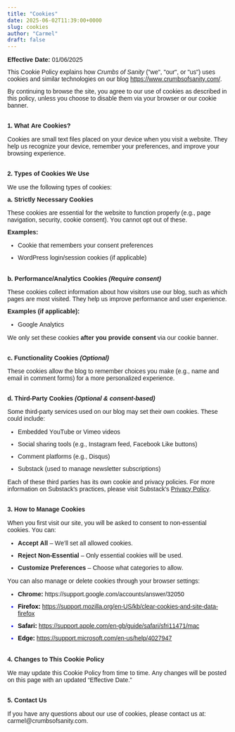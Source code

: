 ```yaml
---
title: "Cookies"
date: 2025-06-02T11:39:00+0000
slug: cookies
author: "Carmel"
draft: false
---
```


<p class="p1" style="-webkit-text-stroke-color: rgb(0, 0, 0); font-family: Arial; font-feature-settings: normal; font-kerning: auto; font-optical-sizing: auto; font-size-adjust: none; font-size: 14px; font-stretch: normal; font-variant-alternates: normal; font-variant-east-asian: normal; font-variant-emoji: normal; font-variant-numeric: normal; font-variant-position: normal; font-variation-settings: normal; line-height: normal; margin: 0px 0px 12px;"><b>Effective Date:</b> 01/06/2025</p><p class="p1" style="-webkit-text-stroke-color: rgb(0, 0, 0); font-family: Arial; font-feature-settings: normal; font-kerning: auto; font-optical-sizing: auto; font-size-adjust: none; font-size: 14px; font-stretch: normal; font-variant-alternates: normal; font-variant-east-asian: normal; font-variant-emoji: normal; font-variant-numeric: normal; font-variant-position: normal; font-variation-settings: normal; line-height: normal; margin: 0px 0px 12px;"><span class="s1" style="font-kerning: none;">This Cookie Policy explains how <i>Crumbs of Sanity</i> ("we", "our", or "us") uses cookies and similar technologies on our blog <a href="https://www.crumbsofsanity.com/">https://www.crumbsofsanity.com/</a>.</span></p><p class="p1" style="-webkit-text-stroke-color: rgb(0, 0, 0); font-family: Arial; font-feature-settings: normal; font-kerning: auto; font-optical-sizing: auto; font-size-adjust: none; font-size: 14px; font-stretch: normal; font-variant-alternates: normal; font-variant-east-asian: normal; font-variant-emoji: normal; font-variant-numeric: normal; font-variant-position: normal; font-variation-settings: normal; line-height: normal; margin: 0px 0px 12px;"><span class="s1" style="font-kerning: none;">By continuing to browse the site, you agree to our use of cookies as described in this policy, unless you choose to disable them via your browser or our cookie banner.</span></p><p class="p2" style="-webkit-text-stroke-color: rgb(0, 0, 0); font-feature-settings: normal; font-kerning: auto; font-optical-sizing: auto; font-size-adjust: none; font-size: 14px; font-stretch: normal; font-variant-alternates: normal; font-variant-east-asian: normal; font-variant-emoji: normal; font-variant-numeric: normal; font-variant-position: normal; font-variation-settings: normal; line-height: normal; margin: 0px; min-height: 18px;"><span class="s1" style="font-kerning: none;"></span><br /></p><p class="p3" style="-webkit-text-stroke-color: rgb(0, 0, 0); font-family: Arial; font-feature-settings: normal; font-kerning: auto; font-optical-sizing: auto; font-size-adjust: none; font-size: 14px; font-stretch: normal; font-variant-alternates: normal; font-variant-east-asian: normal; font-variant-emoji: normal; font-variant-numeric: normal; font-variant-position: normal; font-variation-settings: normal; line-height: normal; margin: 0px 0px 14.9px;"><span class="s1" style="font-kerning: none;"><b>1. What Are Cookies?</b><b></b></span></p><p class="p1" style="-webkit-text-stroke-color: rgb(0, 0, 0); font-family: Arial; font-feature-settings: normal; font-kerning: auto; font-optical-sizing: auto; font-size-adjust: none; font-size: 14px; font-stretch: normal; font-variant-alternates: normal; font-variant-east-asian: normal; font-variant-emoji: normal; font-variant-numeric: normal; font-variant-position: normal; font-variation-settings: normal; line-height: normal; margin: 0px 0px 12px;"><span class="s1" style="font-kerning: none;">Cookies are small text files placed on your device when you visit a website. They help us recognize your device, remember your preferences, and improve your browsing experience.</span></p><p class="p2" style="-webkit-text-stroke-color: rgb(0, 0, 0); font-feature-settings: normal; font-kerning: auto; font-optical-sizing: auto; font-size-adjust: none; font-size: 14px; font-stretch: normal; font-variant-alternates: normal; font-variant-east-asian: normal; font-variant-emoji: normal; font-variant-numeric: normal; font-variant-position: normal; font-variation-settings: normal; line-height: normal; margin: 0px; min-height: 18px;"><span class="s1" style="font-kerning: none;"></span><br /></p><p class="p3" style="-webkit-text-stroke-color: rgb(0, 0, 0); font-family: Arial; font-feature-settings: normal; font-kerning: auto; font-optical-sizing: auto; font-size-adjust: none; font-size: 14px; font-stretch: normal; font-variant-alternates: normal; font-variant-east-asian: normal; font-variant-emoji: normal; font-variant-numeric: normal; font-variant-position: normal; font-variation-settings: normal; line-height: normal; margin: 0px 0px 14.9px;"><span class="s1" style="font-kerning: none;"><b>2. Types of Cookies We Use</b><b></b></span></p><p class="p1" style="-webkit-text-stroke-color: rgb(0, 0, 0); font-family: Arial; font-feature-settings: normal; font-kerning: auto; font-optical-sizing: auto; font-size-adjust: none; font-size: 14px; font-stretch: normal; font-variant-alternates: normal; font-variant-east-asian: normal; font-variant-emoji: normal; font-variant-numeric: normal; font-variant-position: normal; font-variation-settings: normal; line-height: normal; margin: 0px 0px 12px;"><span class="s1" style="font-kerning: none;">We use the following types of cookies:</span></p><p class="p4" style="-webkit-text-stroke-color: rgb(0, 0, 0); font-family: Arial; font-feature-settings: normal; font-kerning: auto; font-optical-sizing: auto; font-size-adjust: none; font-size: 14px; font-stretch: normal; font-variant-alternates: normal; font-variant-east-asian: normal; font-variant-emoji: normal; font-variant-numeric: normal; font-variant-position: normal; font-variation-settings: normal; line-height: normal; margin: 0px 0px 14px;"><span class="s1" style="font-kerning: none;"><b>a. Strictly Necessary Cookies</b><b></b></span></p><p class="p1" style="-webkit-text-stroke-color: rgb(0, 0, 0); font-family: Arial; font-feature-settings: normal; font-kerning: auto; font-optical-sizing: auto; font-size-adjust: none; font-size: 14px; font-stretch: normal; font-variant-alternates: normal; font-variant-east-asian: normal; font-variant-emoji: normal; font-variant-numeric: normal; font-variant-position: normal; font-variation-settings: normal; line-height: normal; margin: 0px 0px 12px;"><span class="s1" style="font-kerning: none;">These cookies are essential for the website to function properly (e.g., page navigation, security, cookie consent). You cannot opt out of these.</span></p><p class="p1" style="-webkit-text-stroke-color: rgb(0, 0, 0); font-family: Arial; font-feature-settings: normal; font-kerning: auto; font-optical-sizing: auto; font-size-adjust: none; font-size: 14px; font-stretch: normal; font-variant-alternates: normal; font-variant-east-asian: normal; font-variant-emoji: normal; font-variant-numeric: normal; font-variant-position: normal; font-variation-settings: normal; line-height: normal; margin: 0px 0px 12px;"><span class="s1" style="font-kerning: none;"><b>Examples:</b><b></b></span></p><ul class="ul1"><li class="li1" style="-webkit-text-stroke: rgb(0, 0, 0); font-family: Arial; font-feature-settings: normal; font-kerning: auto; font-optical-sizing: auto; font-size-adjust: none; font-size: 14px; font-stretch: normal; font-variant-alternates: normal; font-variant-east-asian: normal; font-variant-emoji: normal; font-variant-numeric: normal; font-variant-position: normal; font-variation-settings: normal; line-height: normal; margin: 0px 0px 12px;"><span class="s1" style="font-kerning: none;">Cookie that remembers your consent preferences</span></li><li class="li1" style="-webkit-text-stroke: rgb(0, 0, 0); font-family: Arial; font-feature-settings: normal; font-kerning: auto; font-optical-sizing: auto; font-size-adjust: none; font-size: 14px; font-stretch: normal; font-variant-alternates: normal; font-variant-east-asian: normal; font-variant-emoji: normal; font-variant-numeric: normal; font-variant-position: normal; font-variation-settings: normal; line-height: normal; margin: 0px 0px 12px;"><span class="s1" style="font-kerning: none;">WordPress login/session cookies (if applicable)</span></li></ul><p class="p2" style="-webkit-text-stroke-color: rgb(0, 0, 0); font-feature-settings: normal; font-kerning: auto; font-optical-sizing: auto; font-size-adjust: none; font-size: 14px; font-stretch: normal; font-variant-alternates: normal; font-variant-east-asian: normal; font-variant-emoji: normal; font-variant-numeric: normal; font-variant-position: normal; font-variation-settings: normal; line-height: normal; margin: 0px; min-height: 18px;"><span class="s1" style="font-kerning: none;"></span><br /></p><p class="p4" style="-webkit-text-stroke-color: rgb(0, 0, 0); font-family: Arial; font-feature-settings: normal; font-kerning: auto; font-optical-sizing: auto; font-size-adjust: none; font-size: 14px; font-stretch: normal; font-variant-alternates: normal; font-variant-east-asian: normal; font-variant-emoji: normal; font-variant-numeric: normal; font-variant-position: normal; font-variation-settings: normal; line-height: normal; margin: 0px 0px 14px;"><span class="s1" style="font-kerning: none;"><b>b. Performance/Analytics Cookies </b><b><i>(Require consent)</i></b><b><i></i></b></span></p><p class="p1" style="-webkit-text-stroke-color: rgb(0, 0, 0); font-family: Arial; font-feature-settings: normal; font-kerning: auto; font-optical-sizing: auto; font-size-adjust: none; font-size: 14px; font-stretch: normal; font-variant-alternates: normal; font-variant-east-asian: normal; font-variant-emoji: normal; font-variant-numeric: normal; font-variant-position: normal; font-variation-settings: normal; line-height: normal; margin: 0px 0px 12px;"><span class="s1" style="font-kerning: none;">These cookies collect information about how visitors use our blog, such as which pages are most visited. They help us improve performance and user experience.</span></p><p class="p1" style="-webkit-text-stroke-color: rgb(0, 0, 0); font-family: Arial; font-feature-settings: normal; font-kerning: auto; font-optical-sizing: auto; font-size-adjust: none; font-size: 14px; font-stretch: normal; font-variant-alternates: normal; font-variant-east-asian: normal; font-variant-emoji: normal; font-variant-numeric: normal; font-variant-position: normal; font-variation-settings: normal; line-height: normal; margin: 0px 0px 12px;"><span class="s1" style="font-kerning: none;"><b>Examples (if applicable):</b><b></b></span></p><ul class="ul1"><li class="li1" style="-webkit-text-stroke: rgb(0, 0, 0); font-family: Arial; font-feature-settings: normal; font-kerning: auto; font-optical-sizing: auto; font-size-adjust: none; font-size: 14px; font-stretch: normal; font-variant-alternates: normal; font-variant-east-asian: normal; font-variant-emoji: normal; font-variant-numeric: normal; font-variant-position: normal; font-variation-settings: normal; line-height: normal; margin: 0px 0px 12px;"><span class="s1" style="font-kerning: none;">Google Analytics</span></li></ul><p class="p1" style="-webkit-text-stroke-color: rgb(0, 0, 0); font-family: Arial; font-feature-settings: normal; font-kerning: auto; font-optical-sizing: auto; font-size-adjust: none; font-size: 14px; font-stretch: normal; font-variant-alternates: normal; font-variant-east-asian: normal; font-variant-emoji: normal; font-variant-numeric: normal; font-variant-position: normal; font-variation-settings: normal; line-height: normal; margin: 0px 0px 12px;"><span class="s1" style="font-kerning: none;">We only set these cookies <b>after you provide consent</b> via our cookie banner.</span></p><p class="p2" style="-webkit-text-stroke-color: rgb(0, 0, 0); font-feature-settings: normal; font-kerning: auto; font-optical-sizing: auto; font-size-adjust: none; font-size: 14px; font-stretch: normal; font-variant-alternates: normal; font-variant-east-asian: normal; font-variant-emoji: normal; font-variant-numeric: normal; font-variant-position: normal; font-variation-settings: normal; line-height: normal; margin: 0px; min-height: 18px;"><span class="s1" style="font-kerning: none;"></span><br /></p><p class="p4" style="-webkit-text-stroke-color: rgb(0, 0, 0); font-family: Arial; font-feature-settings: normal; font-kerning: auto; font-optical-sizing: auto; font-size-adjust: none; font-size: 14px; font-stretch: normal; font-variant-alternates: normal; font-variant-east-asian: normal; font-variant-emoji: normal; font-variant-numeric: normal; font-variant-position: normal; font-variation-settings: normal; line-height: normal; margin: 0px 0px 14px;"><span class="s1" style="font-kerning: none;"><b>c. Functionality Cookies </b><b><i>(Optional)</i></b><b><i></i></b></span></p><p class="p1" style="-webkit-text-stroke-color: rgb(0, 0, 0); font-family: Arial; font-feature-settings: normal; font-kerning: auto; font-optical-sizing: auto; font-size-adjust: none; font-size: 14px; font-stretch: normal; font-variant-alternates: normal; font-variant-east-asian: normal; font-variant-emoji: normal; font-variant-numeric: normal; font-variant-position: normal; font-variation-settings: normal; line-height: normal; margin: 0px 0px 12px;"><span class="s1" style="font-kerning: none;">These cookies allow the blog to remember choices you make (e.g., name and email in comment forms) for a more personalized experience.</span></p><p class="p2" style="-webkit-text-stroke-color: rgb(0, 0, 0); font-feature-settings: normal; font-kerning: auto; font-optical-sizing: auto; font-size-adjust: none; font-size: 14px; font-stretch: normal; font-variant-alternates: normal; font-variant-east-asian: normal; font-variant-emoji: normal; font-variant-numeric: normal; font-variant-position: normal; font-variation-settings: normal; line-height: normal; margin: 0px; min-height: 18px;"><span class="s1" style="font-kerning: none;"></span><br /></p><p class="p4" style="-webkit-text-stroke-color: rgb(0, 0, 0); font-family: Arial; font-feature-settings: normal; font-kerning: auto; font-optical-sizing: auto; font-size-adjust: none; font-size: 14px; font-stretch: normal; font-variant-alternates: normal; font-variant-east-asian: normal; font-variant-emoji: normal; font-variant-numeric: normal; font-variant-position: normal; font-variation-settings: normal; line-height: normal; margin: 0px 0px 14px;"><span class="s1" style="font-kerning: none;"><b>d. Third-Party Cookies </b><b><i>(Optional & consent-based)</i></b><b><i></i></b></span></p><p class="p1" style="-webkit-text-stroke-color: rgb(0, 0, 0); font-family: Arial; font-feature-settings: normal; font-kerning: auto; font-optical-sizing: auto; font-size-adjust: none; font-size: 14px; font-stretch: normal; font-variant-alternates: normal; font-variant-east-asian: normal; font-variant-emoji: normal; font-variant-numeric: normal; font-variant-position: normal; font-variation-settings: normal; line-height: normal; margin: 0px 0px 12px;"><span class="s1" style="font-kerning: none;">Some third-party services used on our blog may set their own cookies. These could include:</span></p><ul class="ul1"><li class="li1" style="-webkit-text-stroke: rgb(0, 0, 0); font-family: Arial; font-feature-settings: normal; font-kerning: auto; font-optical-sizing: auto; font-size-adjust: none; font-size: 14px; font-stretch: normal; font-variant-alternates: normal; font-variant-east-asian: normal; font-variant-emoji: normal; font-variant-numeric: normal; font-variant-position: normal; font-variation-settings: normal; line-height: normal; margin: 0px 0px 12px;"><span class="s1" style="font-kerning: none;">Embedded YouTube or Vimeo videos</span></li><li class="li1" style="-webkit-text-stroke: rgb(0, 0, 0); font-family: Arial; font-feature-settings: normal; font-kerning: auto; font-optical-sizing: auto; font-size-adjust: none; font-size: 14px; font-stretch: normal; font-variant-alternates: normal; font-variant-east-asian: normal; font-variant-emoji: normal; font-variant-numeric: normal; font-variant-position: normal; font-variation-settings: normal; line-height: normal; margin: 0px 0px 12px;"><span class="s1" style="font-kerning: none;">Social sharing tools (e.g., Instagram feed, Facebook Like buttons)</span></li><li class="li1" style="-webkit-text-stroke: rgb(0, 0, 0); font-family: Arial; font-feature-settings: normal; font-kerning: auto; font-optical-sizing: auto; font-size-adjust: none; font-size: 14px; font-stretch: normal; font-variant-alternates: normal; font-variant-east-asian: normal; font-variant-emoji: normal; font-variant-numeric: normal; font-variant-position: normal; font-variation-settings: normal; line-height: normal; margin: 0px 0px 12px;"><span class="s1" style="font-kerning: none;">Comment platforms (e.g., Disqus)</span></li><li class="li1" style="-webkit-text-stroke: rgb(0, 0, 0); font-family: Arial; font-feature-settings: normal; font-kerning: auto; font-optical-sizing: auto; font-size-adjust: none; font-size: 14px; font-stretch: normal; font-variant-alternates: normal; font-variant-east-asian: normal; font-variant-emoji: normal; font-variant-numeric: normal; font-variant-position: normal; font-variation-settings: normal; line-height: normal; margin: 0px 0px 12px;"><span class="s1" style="font-kerning: none;">Substack (used to manage newsletter subscriptions)</span></li></ul><p class="p1" style="-webkit-text-stroke-color: rgb(0, 0, 0); font-family: Arial; font-feature-settings: normal; font-kerning: auto; font-optical-sizing: auto; font-size-adjust: none; font-size: 14px; font-stretch: normal; font-variant-alternates: normal; font-variant-east-asian: normal; font-variant-emoji: normal; font-variant-numeric: normal; font-variant-position: normal; font-variation-settings: normal; line-height: normal; margin: 0px 0px 12px;"><span class="s1" style="font-kerning: none;">Each of these third parties has its own cookie and privacy policies. For more information on Substack's practices, please visit Substack's <a href="https://substack.com/privacy" target="_blank">Privacy Policy</a>.</span></p><p class="p2" style="-webkit-text-stroke-color: rgb(0, 0, 0); font-feature-settings: normal; font-kerning: auto; font-optical-sizing: auto; font-size-adjust: none; font-size: 14px; font-stretch: normal; font-variant-alternates: normal; font-variant-east-asian: normal; font-variant-emoji: normal; font-variant-numeric: normal; font-variant-position: normal; font-variation-settings: normal; line-height: normal; margin: 0px; min-height: 18px;"><span class="s1" style="font-kerning: none;"></span><br /></p><p class="p3" style="-webkit-text-stroke-color: rgb(0, 0, 0); font-family: Arial; font-feature-settings: normal; font-kerning: auto; font-optical-sizing: auto; font-size-adjust: none; font-size: 14px; font-stretch: normal; font-variant-alternates: normal; font-variant-east-asian: normal; font-variant-emoji: normal; font-variant-numeric: normal; font-variant-position: normal; font-variation-settings: normal; line-height: normal; margin: 0px 0px 14.9px;"><span class="s1" style="font-kerning: none;"><b>3. How to Manage Cookies</b><b></b></span></p><p class="p1" style="-webkit-text-stroke-color: rgb(0, 0, 0); font-family: Arial; font-feature-settings: normal; font-kerning: auto; font-optical-sizing: auto; font-size-adjust: none; font-size: 14px; font-stretch: normal; font-variant-alternates: normal; font-variant-east-asian: normal; font-variant-emoji: normal; font-variant-numeric: normal; font-variant-position: normal; font-variation-settings: normal; line-height: normal; margin: 0px 0px 12px;"><span class="s1" style="font-kerning: none;">When you first visit our site, you will be asked to consent to non-essential cookies. You can:</span></p><ul class="ul1"><li class="li1" style="-webkit-text-stroke: rgb(0, 0, 0); font-family: Arial; font-feature-settings: normal; font-kerning: auto; font-optical-sizing: auto; font-size-adjust: none; font-size: 14px; font-stretch: normal; font-variant-alternates: normal; font-variant-east-asian: normal; font-variant-emoji: normal; font-variant-numeric: normal; font-variant-position: normal; font-variation-settings: normal; line-height: normal; margin: 0px 0px 12px;"><b></b><span class="s1" style="font-kerning: none;"><b>Accept All</b> – We’ll set all allowed cookies.</span></li><li class="li1" style="-webkit-text-stroke: rgb(0, 0, 0); font-family: Arial; font-feature-settings: normal; font-kerning: auto; font-optical-sizing: auto; font-size-adjust: none; font-size: 14px; font-stretch: normal; font-variant-alternates: normal; font-variant-east-asian: normal; font-variant-emoji: normal; font-variant-numeric: normal; font-variant-position: normal; font-variation-settings: normal; line-height: normal; margin: 0px 0px 12px;"><b></b><span class="s1" style="font-kerning: none;"><b>Reject Non-Essential</b> – Only essential cookies will be used.</span></li><li class="li1" style="-webkit-text-stroke: rgb(0, 0, 0); font-family: Arial; font-feature-settings: normal; font-kerning: auto; font-optical-sizing: auto; font-size-adjust: none; font-size: 14px; font-stretch: normal; font-variant-alternates: normal; font-variant-east-asian: normal; font-variant-emoji: normal; font-variant-numeric: normal; font-variant-position: normal; font-variation-settings: normal; line-height: normal; margin: 0px 0px 12px;"><b></b><span class="s1" style="font-kerning: none;"><b>Customize Preferences</b> – Choose what categories to allow.</span></li></ul><p class="p1" style="-webkit-text-stroke-color: rgb(0, 0, 0); font-family: Arial; font-feature-settings: normal; font-kerning: auto; font-optical-sizing: auto; font-size-adjust: none; font-size: 14px; font-stretch: normal; font-variant-alternates: normal; font-variant-east-asian: normal; font-variant-emoji: normal; font-variant-numeric: normal; font-variant-position: normal; font-variation-settings: normal; line-height: normal; margin: 0px 0px 12px;"><span class="s1" style="font-kerning: none;">You can also manage or delete cookies through your browser settings:</span></p><ul class="ul1"><li class="li1" style="-webkit-text-stroke: rgb(0, 0, 0); font-family: Arial; font-feature-settings: normal; font-kerning: auto; font-optical-sizing: auto; font-size-adjust: none; font-size: 14px; font-stretch: normal; font-variant-alternates: normal; font-variant-east-asian: normal; font-variant-emoji: normal; font-variant-numeric: normal; font-variant-position: normal; font-variation-settings: normal; line-height: normal; margin: 0px 0px 12px;"><b></b><span class="s1" style="font-kerning: none;"><b>Chrome:</b> https://support.google.com/accounts/answer/32050 </span></li><li class="li5" style="-webkit-text-stroke: rgb(0, 0, 233); color: #0000e9; font-family: Arial; font-feature-settings: normal; font-kerning: auto; font-optical-sizing: auto; font-size-adjust: none; font-size: 14px; font-stretch: normal; font-variant-alternates: normal; font-variant-east-asian: normal; font-variant-emoji: normal; font-variant-numeric: normal; font-variant-position: normal; font-variation-settings: normal; line-height: normal; margin: 0px 0px 12px;"><span class="s2" style="-webkit-text-stroke-color: rgb(0, 0, 0); color: black;"><b></b></span><span class="s3" style="-webkit-text-stroke-color: rgb(0, 0, 0); color: black; font-kerning: none;"><b>Firefox:</b> <a href="https://www.blogger.com/blog/page/edit/353790136890149842/7737996487438033578#"><span class="s4" style="-webkit-text-stroke-color: rgb(0, 0, 233); font-kerning: none;">https://support.mozilla.org/en-US/kb/clear-cookies-and-site-data-firefox</span></a></span></li><li class="li5" style="-webkit-text-stroke: rgb(0, 0, 233); color: #0000e9; font-family: Arial; font-feature-settings: normal; font-kerning: auto; font-optical-sizing: auto; font-size-adjust: none; font-size: 14px; font-stretch: normal; font-variant-alternates: normal; font-variant-east-asian: normal; font-variant-emoji: normal; font-variant-numeric: normal; font-variant-position: normal; font-variation-settings: normal; line-height: normal; margin: 0px 0px 12px;"><span class="s2" style="-webkit-text-stroke-color: rgb(0, 0, 0); color: black;"><b></b></span><span class="s3" style="-webkit-text-stroke-color: rgb(0, 0, 0); color: black; font-kerning: none;"><b>Safari:</b> <a href="https://www.blogger.com/blog/page/edit/353790136890149842/7737996487438033578#"><span class="s4" style="-webkit-text-stroke-color: rgb(0, 0, 233); font-kerning: none;">https://support.apple.com/en-gb/guide/safari/sfri11471/mac</span></a></span></li><li class="li5" style="-webkit-text-stroke: rgb(0, 0, 233); color: #0000e9; font-family: Arial; font-feature-settings: normal; font-kerning: auto; font-optical-sizing: auto; font-size-adjust: none; font-size: 14px; font-stretch: normal; font-variant-alternates: normal; font-variant-east-asian: normal; font-variant-emoji: normal; font-variant-numeric: normal; font-variant-position: normal; font-variation-settings: normal; line-height: normal; margin: 0px 0px 12px;"><span class="s2" style="-webkit-text-stroke-color: rgb(0, 0, 0); color: black;"><b></b></span><span class="s3" style="-webkit-text-stroke-color: rgb(0, 0, 0); color: black; font-kerning: none;"><b>Edge:</b> <a href="https://www.blogger.com/blog/page/edit/353790136890149842/7737996487438033578#"><span class="s4" style="-webkit-text-stroke-color: rgb(0, 0, 233); font-kerning: none;">https://support.microsoft.com/en-us/help/4027947</span></a></span></li></ul><p class="p2" style="-webkit-text-stroke-color: rgb(0, 0, 0); font-feature-settings: normal; font-kerning: auto; font-optical-sizing: auto; font-size-adjust: none; font-size: 14px; font-stretch: normal; font-variant-alternates: normal; font-variant-east-asian: normal; font-variant-emoji: normal; font-variant-numeric: normal; font-variant-position: normal; font-variation-settings: normal; line-height: normal; margin: 0px; min-height: 18px;"><span class="s1" style="font-kerning: none;"></span><br /></p><p class="p3" style="-webkit-text-stroke-color: rgb(0, 0, 0); font-family: Arial; font-feature-settings: normal; font-kerning: auto; font-optical-sizing: auto; font-size-adjust: none; font-size: 14px; font-stretch: normal; font-variant-alternates: normal; font-variant-east-asian: normal; font-variant-emoji: normal; font-variant-numeric: normal; font-variant-position: normal; font-variation-settings: normal; line-height: normal; margin: 0px 0px 14.9px;"><span class="s1" style="font-kerning: none;"><b>4. Changes to This Cookie Policy</b><b></b></span></p><p class="p1" style="-webkit-text-stroke-color: rgb(0, 0, 0); font-family: Arial; font-feature-settings: normal; font-kerning: auto; font-optical-sizing: auto; font-size-adjust: none; font-size: 14px; font-stretch: normal; font-variant-alternates: normal; font-variant-east-asian: normal; font-variant-emoji: normal; font-variant-numeric: normal; font-variant-position: normal; font-variation-settings: normal; line-height: normal; margin: 0px 0px 12px;"><span class="s1" style="font-kerning: none;">We may update this Cookie Policy from time to time. Any changes will be posted on this page with an updated “Effective Date.”</span></p><p class="p2" style="-webkit-text-stroke-color: rgb(0, 0, 0); font-feature-settings: normal; font-kerning: auto; font-optical-sizing: auto; font-size-adjust: none; font-size: 14px; font-stretch: normal; font-variant-alternates: normal; font-variant-east-asian: normal; font-variant-emoji: normal; font-variant-numeric: normal; font-variant-position: normal; font-variation-settings: normal; line-height: normal; margin: 0px; min-height: 18px;"><span class="s1" style="font-kerning: none;"></span><br /></p><p class="p3" style="-webkit-text-stroke-color: rgb(0, 0, 0); font-family: Arial; font-feature-settings: normal; font-kerning: auto; font-optical-sizing: auto; font-size-adjust: none; font-size: 14px; font-stretch: normal; font-variant-alternates: normal; font-variant-east-asian: normal; font-variant-emoji: normal; font-variant-numeric: normal; font-variant-position: normal; font-variation-settings: normal; line-height: normal; margin: 0px 0px 14.9px;"><span class="s1" style="font-kerning: none;"><b>5. Contact Us</b><b></b></span></p><p class="p1" style="-webkit-text-stroke-color: rgb(0, 0, 0); font-family: Arial; font-feature-settings: normal; font-kerning: auto; font-optical-sizing: auto; font-size-adjust: none; font-size: 14px; font-stretch: normal; font-variant-alternates: normal; font-variant-east-asian: normal; font-variant-emoji: normal; font-variant-numeric: normal; font-variant-position: normal; font-variation-settings: normal; line-height: normal; margin: 0px 0px 12px;"><span class="s1" style="font-kerning: none;">If you have any questions about our use of cookies, </span>please contact us at: carmel@crumbsofsanity.com.</p>